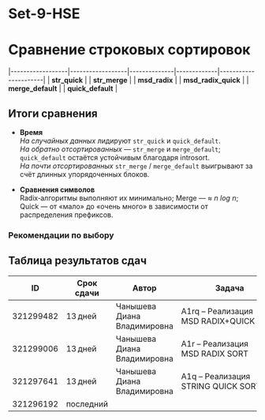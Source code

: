 # Set-9-HSE
# Сравнение строковых сортировок

|------------------|------------------|--------------|-------------|----------------------|
| **str_quick** | 
| **str_merge** |
| **msd_radix** | 
| **msd_radix_quick** | 
| **merge_default** |
| **quick_default** | 

## Итоги сравнения

* **Время**  
  *На случайных данных* лидируют `str_quick` и `quick_default`.  
  *На обратно отсортированных* — `str_merge` и `merge_default`; `quick_default` остаётся устойчивым благодаря introsort.  
  *На почти отсортированных* `str_merge` / `merge_default` выигрывают за счёт длинных упорядоченных блоков.

* **Сравнения символов**  
  Radix‑алгоритмы выполняют их минимально; Merge — ≈ *n log n*; Quick — от «мало» до «очень много» в зависимости от распределения префиксов.

### Рекомендации по выбору

## Таблица результатов сдач

| ID | Срок сдачи | Автор | Задача | Среда | Результат |
|----|-----------|-------|--------|-------|-----------|
| 321299482 | 13 дней | Чанышева Диана Владимировна | A1rq – Реализация MSD RADIX+QUICK SORT | C++23 (GCC 14‑64, msys2) | Полное решение: 3 балла |
| 321299006 | 13 дней | Чанышева Диана Владимировна | A1r – Реализация MSD RADIX SORT | C++23 (GCC 14‑64, msys2) | Полное решение: 4 балла |
| 321297641 | 13 дней | Чанышева Диана Владимировна | A1q – Реализация STRING QUICK SORT | C++23 (GCC 14‑64, msys2) | Полное решение: 4 балла |
| 321296192 | последний
